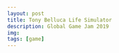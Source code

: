 ```yaml
---
layout: post
title: Tony Belluca Life Simulator
description: Global Game Jam 2019
img: 
tags: [game]
---
```

